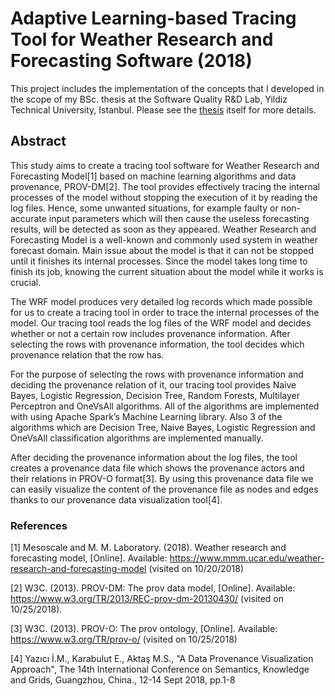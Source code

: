 # Adaptive Learning-based Tracing Tool for Weather Research and Forecasting Software (2018)

This project includes the implementation of the concepts that I developed in the scope of my BSc. 
thesis at the Software Quality R&D Lab, Yildiz Technical University, Istanbul. Please see the
[thesis](https://github.com/erkankarabulut/adaptive-wrf-tracing-tool/blob/master/doc/Adaptive_Learning_Based_WRF_Tracing_Tool.pdf) itself for more details.

## Abstract 

This study aims to create a tracing tool software for Weather Research and Forecasting
Model[1] based on machine learning algorithms and data provenance, PROV-DM[2]. The
tool provides effectively tracing the internal processes of the model without stopping
the execution of it by reading the log files. Hence, some unwanted situations, for
example faulty or non-accurate input parameters which will then cause the useless
forecasting results, will be detected as soon as they appeared.
Weather Research and Forecasting Model is a well-known and commonly used system in 
weather forecast domain. Main issue about the model is that it can not
be stopped until it finishes its internal processes. Since the model takes long time
to finish its job, knowing the current situation about the model while it works is
crucial.

The WRF model produces very detailed log records which made possible
for us to create a tracing tool in order to trace the internal processes of the model.
Our tracing tool reads the log files of the WRF model and decides whether or
not a certain row includes provenance information. After selecting the rows with
provenance information, the tool decides which provenance relation that the row
has.

For the purpose of selecting the rows with provenance information and deciding the
provenance relation of it, our tracing tool provides Naive Bayes, Logistic Regression,
Decision Tree, Random Forests, Multilayer Perceptron and OneVsAll algorithms.
All of the algorithms are implemented with using Apache Spark’s Machine Learning
library. Also 3 of the algorithms which are Decision Tree, Naive Bayes, Logistic
Regression and OneVsAll classification algorithms are implemented manually.

After deciding the provenance information about the log files, the tool creates a
provenance data file which shows the provenance actors and their relations in PROV-O format[3]. By
using this provenance data file we can easily visualize the content of the provenance
file as nodes and edges thanks to our provenance data visualization tool[4].

### References
[1] Mesoscale and M. M. Laboratory. (2018). Weather research and forecasting model, [Online]. Available: https://www.mmm.ucar.edu/weather-research-and-forecasting-model (visited on 10/20/2018)

[2] W3C. (2013). PROV-DM: The prov data model, [Online]. Available: https://www.w3.org/TR/2013/REC-prov-dm-20130430/ (visited on 10/25/2018).

[3] W3C. (2013). PROV-O: The prov ontology, [Online]. Available: https://www.w3.org/TR/prov-o/ (visited on 10/25/2018)

[4] Yazıcı İ.M., Karabulut E., Aktaş M.S., "A Data Provenance Visualization Approach", The 14th International Conference on Semantics, Knowledge and Grids, Guangzhou, China., 12-14 Sept 2018, pp.1-8
